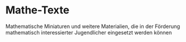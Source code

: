 # Mathe-Texte
Mathematische Miniaturen und weitere Materialien, die in der Förderung mathematisch interessierter Jugendlicher eingesetzt werden können
